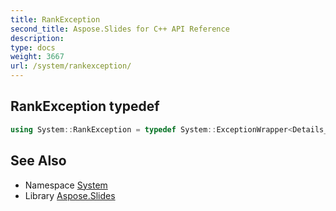 ```yaml
---
title: RankException
second_title: Aspose.Slides for C++ API Reference
description: 
type: docs
weight: 3667
url: /system/rankexception/
---
```

## RankException typedef




```cpp
using System::RankException = typedef System::ExceptionWrapper<Details_RankException >
```

## See Also

* Namespace [System](../)
* Library [Aspose.Slides](../../)